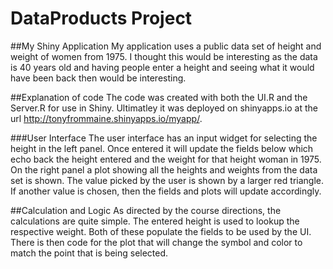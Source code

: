 # DataProducts Project


##My Shiny Application
My application uses a public data set of height and weight of women from 1975.  I thought this would be interesting as the data is 40 years old and having people enter a height and seeing what it would have been back then would be interesting.

##Explanation of code
The code was created with both the UI.R and the Server.R for use in Shiny.  Ultimatley it was deployed on shinyapps.io at the url http://tonyfrommaine.shinyapps.io/myapp/.

###User Interface
The user interface has an input widget for selecting the height in the left panel.  Once entered it will update the fields below which echo back the height entered and the weight for that height woman in 1975.
On the right panel a plot showing all the heights and weights from the data set is shown.  The value picked by the user is shown by a larger red triangle.
If another value is chosen, then the fields and plots will update accordingly.

##Calculation and Logic
As directed by the course directions, the calculations are quite simple.  The entered height is used to lookup the respective weight.  Both of these populate the fields to be used by the UI.
There is then code for the plot that will change the symbol and color to match the point that is being selected.

